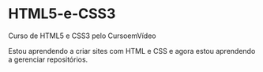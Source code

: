 # HTML5-e-CSS3
 Curso de HTML5 e CSS3 pelo CursoemVídeo
 
 Estou aprendendo a criar sites com HTML e CSS e agora estou aprendendo a gerenciar repositórios.